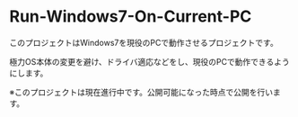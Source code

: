 # Run-Windows7-On-Current-PC

このプロジェクトはWindows7を現役のPCで動作させるプロジェクトです。

極力OS本体の変更を避け、ドライバ適応などをし、現役のPCで動作できるようにします。

※このプロジェクトは現在進行中です。公開可能になった時点で公開を行います。
